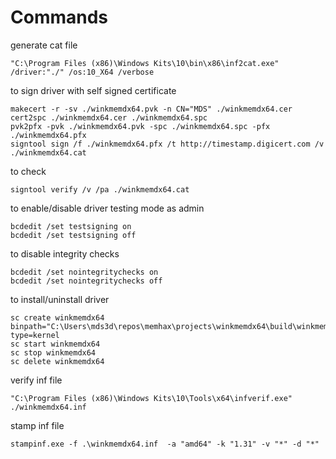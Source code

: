 # Commands

generate cat file

```
"C:\Program Files (x86)\Windows Kits\10\bin\x86\inf2cat.exe" /driver:"./" /os:10_X64 /verbose
```

to sign driver with self signed certificate

```
makecert -r -sv ./winkmemdx64.pvk -n CN="MDS" ./winkmemdx64.cer
cert2spc ./winkmemdx64.cer ./winkmemdx64.spc
pvk2pfx -pvk ./winkmemdx64.pvk -spc ./winkmemdx64.spc -pfx ./winkmemdx64.pfx
signtool sign /f ./winkmemdx64.pfx /t http://timestamp.digicert.com /v ./winkmemdx64.cat
```

to check

```
signtool verify /v /pa ./winkmemdx64.cat
```

to enable/disable driver testing mode
as admin

```
bcdedit /set testsigning on
bcdedit /set testsigning off
```

to disable integrity checks

```
bcdedit /set nointegritychecks on
bcdedit /set nointegritychecks off
```

to install/uninstall driver

```
sc create winkmemdx64 binpath="C:\Users\mds3d\repos\memhax\projects\winkmemdx64\build\winkmemdx64.sys" type=kernel
sc start winkmemdx64
sc stop winkmemdx64
sc delete winkmemdx64
```

verify inf file

```
"C:\Program Files (x86)\Windows Kits\10\Tools\x64\infverif.exe" ./winkmemdx64.inf
```

stamp inf file

```
stampinf.exe -f .\winkmemdx64.inf  -a "amd64" -k "1.31" -v "*" -d "*"
```
